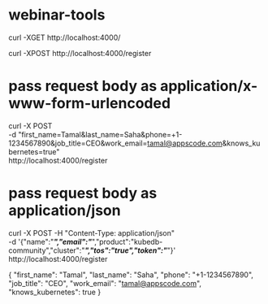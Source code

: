 # webinar-tools

curl -XGET http://localhost:4000/

curl -XPOST http://localhost:4000/register

# pass request body as application/x-www-form-urlencoded

curl -X POST \
  -d "first_name=Tamal&last_name=Saha&phone=+1-1234567890&job_title=CEO&work_email=tamal@appscode.com&knows_kubernetes=true" \
  http://localhost:4000/register

# pass request body as application/json

curl -X POST -H "Content-Type: application/json" \
  -d '{"name":"***","email":"***","product":"kubedb-community","cluster":"***","tos":"true","token":"***"}' \
  http://localhost:4000/register


{
	"first_name": "Tamal",
	"last_name": "Saha",
	"phone": "+1-1234567890",
	"job_title": "CEO",
	"work_email": "tamal@appscode.com",
	"knows_kubernetes": true
}
